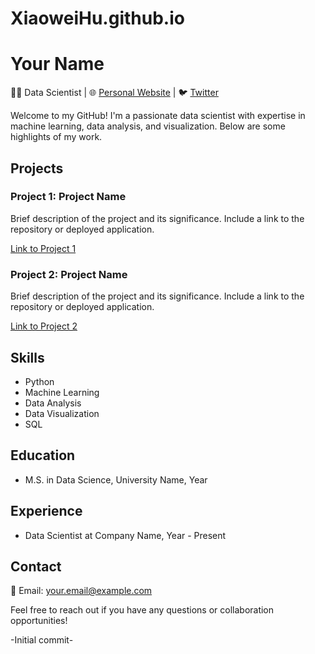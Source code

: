 # XiaoweiHu.github.io

# Your Name

👨‍💻 Data Scientist | 🌐 [Personal Website](https://your-website.com) | 🐦 [Twitter](https://twitter.com/your_twitter)

Welcome to my GitHub! I'm a passionate data scientist with expertise in machine learning, data analysis, and visualization. Below are some highlights of my work.

## Projects

### Project 1: Project Name

Brief description of the project and its significance. Include a link to the repository or deployed application.

[Link to Project 1](https://github.com/your-username/project-1)

### Project 2: Project Name

Brief description of the project and its significance. Include a link to the repository or deployed application.

[Link to Project 2](https://github.com/your-username/project-2)

## Skills

- Python
- Machine Learning
- Data Analysis
- Data Visualization
- SQL

## Education

- M.S. in Data Science, University Name, Year

## Experience

- Data Scientist at Company Name, Year - Present

## Contact

📧 Email: your.email@example.com

Feel free to reach out if you have any questions or collaboration opportunities!

-Initial commit-
